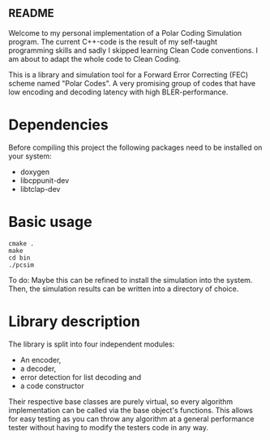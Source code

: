 ## README ##

Welcome to my personal implementation of a Polar Coding Simulation program.
The current C++-code is the result of my self-taught programming skills and
sadly I skipped learning Clean Code conventions.
I am about to adapt the whole code to Clean Coding.

This is a library and simulation tool for a Forward Error Correcting (FEC)
scheme named "Polar Codes". A very promising group of codes that have low
encoding and decoding latency with high BLER-performance.


# Dependencies #
Before compiling this project the following packages need to be installed
on your system:

- doxygen
- libcppunit-dev
- libtclap-dev

# Basic usage #
    cmake .
    make
    cd bin
    ./pcsim
    
To do: Maybe this can be refined to install the simulation into the system.
Then, the simulation results can be written into a directory of choice.

# Library description #
The library is split into four independent modules:

- An encoder,
- a decoder,
- error detection for list decoding and
- a code constructor

Their respective base classes are purely virtual, so every algorithm
implementation can be called via the base object's functions. This allows for
easy testing as you can throw any algorithm at a general performance tester
without having to modify the testers code in any way.